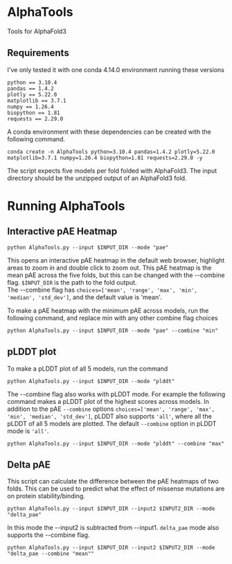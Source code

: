 # AlphaTools
Tools for AlphaFold3

## Requirements

I've only tested it with one conda 4.14.0 environment running these versions

`python == 3.10.4`  
`pandas == 1.4.2`  
`plotly == 5.22.0`  
`matplotlib == 3.7.1`  
`numpy == 1.26.4`  
`biopython == 1.81`  
`requests == 2.29.0`  

A conda environment with these dependencies can be created with the following command.  
```
conda create -n AlphaTools python=3.10.4 pandas=1.4.2 plotly=5.22.0 matplotlib=3.7.1 numpy=1.26.4 biopython=1.81 requests=2.29.0 -y
```

The script expects five models per fold folded with AlphaFold3. The input directory should be the unzipped output of an AlphaFold3 fold.  

# Running AlphaTools

## Interactive pAE Heatmap  

```
python AlphaTools.py --input $INPUT_DIR --mode "pae"
```
This opens an interactive pAE heatmap in the default web browser, highlight areas to zoom in and double click to zoom out. This pAE heatmap is the mean pAE across the five folds, but this can be changed with the --combine flag. `$INPUT_DIR` is the path to the fold output.  
The --combine flag has `choices=['mean', 'range', 'max', 'min', 'median', 'std_dev']`, and the default value is 'mean'.  

To make a pAE heatmap with the minimum pAE across models, run the following command, and replace min with any other combine flag choices  
```
python AlphaTools.py --input $INPUT_DIR --mode "pae" --combine "min"
```  


## pLDDT plot

To make a pLDDT plot of all 5 models, run the command  
```
python AlphaTools.py --input $INPUT_DIR --mode "plddt"
```  

The --combine flag also works with pLDDT mode. For example the following command makes a pLDDT plot of the highest scores across models. In addition to the pAE `--combine` options `choices=['mean', 'range', 'max', 'min', 'median', 'std_dev']`, pLDDT also supports `'all'`, where all the pLDDT of all 5 models are plotted. The default `--combine` option in pLDDT mode is `'all'`.  
```
python AlphaTools.py --input $INPUT_DIR --mode "plddt" --combine "max"
```  


## Delta pAE  

This script can calculate the difference between the pAE heatmaps of two folds. This can be used to predict what the effect of missense mutations are on protein stability/binding.  
```
python AlphaTools.py --input $INPUT_DIR --input2 $INPUT2_DIR --mode "delta_pae"
```  

In this mode the --input2 is subtracted from --input1. `delta_pae` mode also supports the --combine flag.  
```
python AlphaTools.py --input $INPUT_DIR --input2 $INPUT2_DIR --mode "delta_pae --combine "mean""
```  

